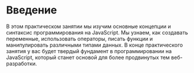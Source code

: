 # Введение

В этом практическом занятии мы изучим основные концепции и синтаксис программирования на JavaScript. Мы узнаем, как создавать переменные, использовать операторы, писать функции и манипулировать различными типами данных. В конце практического занятия у вас будет твердый фундамент в программировании на JavaScript, который станет основой для более продвинутых тем веб-разработки.
